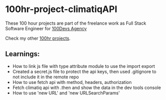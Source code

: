 # 100hr-project-climatiqAPI

These 100 hour projects are part of the freelance work as Full Stack Software Engineer for [100Devs Agency](https://www.linkedin.com/company/100devs/)

Check my other [100hr projects](https://github.com/agcdtmr/100hr-project-others).

## Learnings:
- How to link js file with type attribute module to use the import export
- Created a secret.js file to protect the api keys, then used .gitignore to not include it in the remote repo
- How to use fetch api with method, headers, authorization
- Fetch climatiq api with .then and show the data in the dev tools console
- How to use 'new URL' and 'new URLSearchParams'
